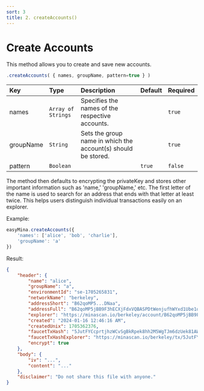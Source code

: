```yaml
---
sort: 3
title: 2. createAccounts()
---
```



# Create Accounts

This method allows you to create and save new accounts.

```javascript
.createAccounts( { names, groupName, pattern=true } )
```

| Key | Type | Description | Default | Required |
| :-- | :-- | :-- | :-- | :-- |
| names | `Array of Strings` | Specifies the names of the respective accounts. | | `true` |
| groupName | `String` | Sets the group name in which the account(s) should be stored. | | `true` |
| pattern | `Boolean` | | `true` | `false` |

The method then defaults to encrypting the privateKey and stores other important information such as 'name,' 'groupName,' etc. The first letter of the name is used to search for an address that ends with that letter at least twice. This helps users distinguish individual transactions easily on an explorer.

Example:

```javascript
easyMina.createAccounts({
    'names': ['alice', 'bob', 'charlie'],
    'groupName': 'a'
})
```

Result:

```json
{
    "header": {
        "name": "alice",
        "groupName": "a",
        "environmentId": "se-1705265831",
        "networkName": "berkeley",
        "addressShort": "B62qoMP5...DNaa",
        "addressFull": "B62qoMP5jBB9F3hECXjFdxVQBASPDtWenjufhWYxd1Ube1qEXLwDNaa",
        "explorer": "https://minascan.io/berkeley/account/B62qoMP5jBB9F3hECXjFdxVQBASPDtWenjufhWYxd1Ube1qEXLwDNaa",
        "created": "2024-01-16 12:46:16 AM",
        "createdUnix": 1705362376,
        "faucetTxHash": "5JutFYCcprtjhzWCvSgBkRpek8hh2M5WgTJm6dzUek81AWup85jK",
        "faucetTxHashExplorer": "https://minascan.io/berkeley/tx/5JutFYCcprtjhzWCvSgBkRpek8hh2M5WgTJm6dzUek81AWup85jK",
        "encrypt": true
    },
    "body": {
        "iv": "...",
        "content": "..."
    },
    "disclaimer": "Do not share this file with anyone."
}
```